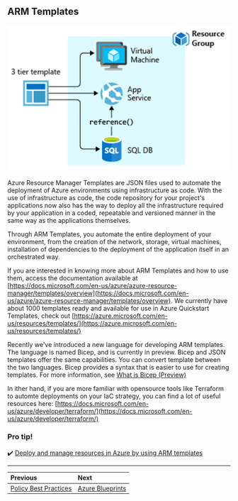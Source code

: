 ## ARM Templates

![arm-template](../images/arm-template.png)

Azure Resource Manager Templates are JSON files used to automate the deployment of Azure environments using infrastructure as code. With the use of infrastructure as code, the code repository for your project's applications now also has the way to deploy all the infrastructure required by your application in a coded, repeatable and versioned manner in the same way as the applications themselves.

Through ARM Templates, you automate the entire deployment of your environment, from the creation of the network, storage, virtual machines, installation of dependencies to the deployment of the application itself in an orchestrated way.

If you are interested in knowing more about ARM Templates and how to use them, access the documentation available at [https://docs.microsoft.com/en-us/azure/azure-resource-manager/templates/overview](https://docs.microsoft.com/en-us/azure/azure-resource-manager/templates/overview). We currently have about 1000 templates ready and available for use in Azure Quickstart Templates, check out [https://azure.microsoft.com/en-us/resources/templates/](https://azure.microsoft.com/en-us/resources/templates/) 

Recently we've introduced a new language for developing ARM templates. The language is named Bicep, and is currently in preview. Bicep and JSON templates offer the same capabilities. You can convert template between the two languages. Bicep provides a syntax that is easier to use for creating templates. For more information, see [What is Bicep (Preview)](https://docs.microsoft.com/en-us/azure/azure-resource-manager/templates/bicep-overview)

In ither hand, if you are more familiar with opensource tools like Terraform to automte deployments on your IaC strategy, you can find a lot of useful resources here: [https://docs.microsoft.com/en-us/azure/developer/terraform/](https://docs.microsoft.com/en-us/azure/developer/terraform/)

### Pro tip!

✔️ [Deploy and manage resources in Azure by using ARM templates](https://docs.microsoft.com/en-us/learn/paths/deploy-manage-resource-manager-templates/)

---

Previous| Next | 
:----- |:-----
[Policy Best Practices](/guide/policy-best-practices.md)| [Azure Blueprints](/guide/blueprints.md)
